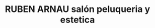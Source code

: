 ---
title: "RUBEN ARNAU salón peluqueria y estetica"
url: /vallirana/ruben-arnau-salon-peluqueria-y-estetica/
shop: peluquería
---